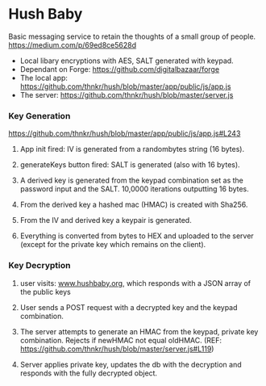 Hush Baby
=========
Basic messaging service to retain the thoughts of a small group of people.
https://medium.com/p/69ed8ce5628d

- Local libary encryptions with AES, SALT generated with keypad.  
- Dependant on Forge: https://github.com/digitalbazaar/forge
- The local app: https://github.com/thnkr/hush/blob/master/app/public/js/app.js
- The server: https://github.com/thnkr/hush/blob/master/server.js

### Key Generation
https://github.com/thnkr/hush/blob/master/app/public/js/app.js#L243

1. App init fired: IV is generated from a randombytes string (16 bytes). 

2. generateKeys button fired: SALT is generated (also with 16 bytes). 

3. A derived key is generated from the keypad combination set as the password input and the SALT. 10,0000 iterations outputting 16 bytes. 

4. From the derived key a hashed mac (HMAC) is created with Sha256. 

5. From the IV and derived key a keypair is generated.

6. Everything is converted from bytes to HEX and uploaded to the server (except for the private key which remains on the client). 

### Key Decryption
 
1. user visits: www.hushbaby.org, which responds with a JSON array of the public keys 

2. User sends a POST request with a decrypted key and the keypad combination. 

3. The server attempts to generate an HMAC from the keypad, private key combination. Rejects if newHMAC not equal oldHMAC.  (REF: https://github.com/thnkr/hush/blob/master/server.js#L119)

4. Server applies private key, updates the db with the decryption and responds with the fully decrypted object. 
